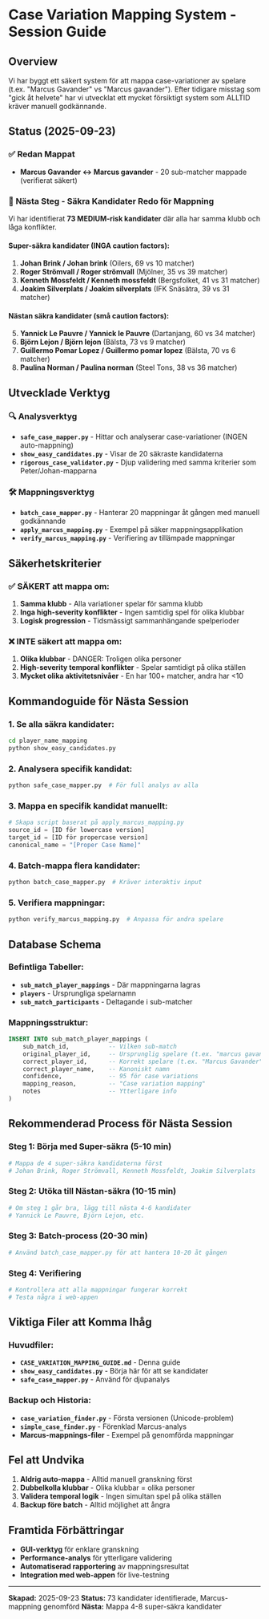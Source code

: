 # Case Variation Mapping System - Session Guide

## Overview
Vi har byggt ett säkert system för att mappa case-variationer av spelare (t.ex. "Marcus Gavander" vs "Marcus gavander"). Efter tidigare misstag som "gick åt helvete" har vi utvecklat ett mycket försiktigt system som ALLTID kräver manuell godkännande.

## Status (2025-09-23)

### ✅ Redan Mappat
- **Marcus Gavander ↔ Marcus gavander** - 20 sub-matcher mappade (verifierat säkert)

### 🎯 Nästa Steg - Säkra Kandidater Redo för Mappning

Vi har identifierat **73 MEDIUM-risk kandidater** där alla har samma klubb och låga konflikter.

#### **Super-säkra kandidater (INGA caution factors):**
1. **Johan Brink / Johan brink** (Oilers, 69 vs 10 matcher)
2. **Roger Strömvall / Roger strömvall** (Mjölner, 35 vs 39 matcher)
3. **Kenneth Mossfeldt / Kenneth mossfeldt** (Bergsfolket, 41 vs 31 matcher)
4. **Joakim Silverplats / Joakim silverplats** (IFK Snäsätra, 39 vs 31 matcher)

#### **Nästan säkra kandidater (små caution factors):**
5. **Yannick Le Pauvre / Yannick le Pauvre** (Dartanjang, 60 vs 34 matcher)
6. **Björn Lejon / Björn lejon** (Bälsta, 73 vs 9 matcher)
7. **Guillermo Pomar Lopez / Guillermo pomar lopez** (Bälsta, 70 vs 6 matcher)
8. **Paulina Norman / Paulina norman** (Steel Tons, 38 vs 36 matcher)

## Utvecklade Verktyg

### 🔍 Analysverktyg
- **`safe_case_mapper.py`** - Hittar och analyserar case-variationer (INGEN auto-mappning)
- **`show_easy_candidates.py`** - Visar de 20 säkraste kandidaterna
- **`rigorous_case_validator.py`** - Djup validering med samma kriterier som Peter/Johan-mapparna

### 🛠 Mappningsverktyg
- **`batch_case_mapper.py`** - Hanterar 20 mappningar åt gången med manuell godkännande
- **`apply_marcus_mapping.py`** - Exempel på säker mappningsapplikation
- **`verify_marcus_mapping.py`** - Verifiering av tillämpade mappningar

## Säkerhetskriterier

### ✅ SÄKERT att mappa om:
1. **Samma klubb** - Alla variationer spelar för samma klubb
2. **Inga high-severity konflikter** - Ingen samtidig spel för olika klubbar
3. **Logisk progression** - Tidsmässigt sammanhängande spelperioder

### ❌ INTE säkert att mappa om:
1. **Olika klubbar** - DANGER: Troligen olika personer
2. **High-severity temporal konflikter** - Spelar samtidigt på olika ställen
3. **Mycket olika aktivitetsnivåer** - En har 100+ matcher, andra har <10

## Kommandoguide för Nästa Session

### 1. Se alla säkra kandidater:
```bash
cd player_name_mapping
python show_easy_candidates.py
```

### 2. Analysera specifik kandidat:
```bash
python safe_case_mapper.py  # För full analys av alla
```

### 3. Mappa en specifik kandidat manuellt:
```python
# Skapa script baserat på apply_marcus_mapping.py
source_id = [ID för lowercase version]
target_id = [ID för propercase version]
canonical_name = "[Proper Case Name]"
```

### 4. Batch-mappa flera kandidater:
```bash
python batch_case_mapper.py  # Kräver interaktiv input
```

### 5. Verifiera mappningar:
```bash
python verify_marcus_mapping.py  # Anpassa för andra spelare
```

## Database Schema

### Befintliga Tabeller:
- **`sub_match_player_mappings`** - Där mappningarna lagras
- **`players`** - Ursprungliga spelarnamn
- **`sub_match_participants`** - Deltagande i sub-matcher

### Mappningsstruktur:
```sql
INSERT INTO sub_match_player_mappings (
    sub_match_id,           -- Vilken sub-match
    original_player_id,     -- Ursprunglig spelare (t.ex. "marcus gavander")
    correct_player_id,      -- Korrekt spelare (t.ex. "Marcus Gavander")
    correct_player_name,    -- Kanoniskt namn
    confidence,             -- 95 för case variations
    mapping_reason,         -- "Case variation mapping"
    notes                   -- Ytterligare info
)
```

## Rekommenderad Process för Nästa Session

### Steg 1: Börja med Super-säkra (5-10 min)
```bash
# Mappa de 4 super-säkra kandidaterna först
# Johan Brink, Roger Strömvall, Kenneth Mossfeldt, Joakim Silverplats
```

### Steg 2: Utöka till Nästan-säkra (10-15 min)
```bash
# Om steg 1 går bra, lägg till nästa 4-6 kandidater
# Yannick Le Pauvre, Björn Lejon, etc.
```

### Steg 3: Batch-process (20-30 min)
```bash
# Använd batch_case_mapper.py för att hantera 10-20 åt gången
```

### Steg 4: Verifiering
```bash
# Kontrollera att alla mappningar fungerar korrekt
# Testa några i web-appen
```

## Viktiga Filer att Komma Ihåg

### Huvudfiler:
- **`CASE_VARIATION_MAPPING_GUIDE.md`** - Denna guide
- **`show_easy_candidates.py`** - Börja här för att se kandidater
- **`safe_case_mapper.py`** - Använd för djupanalys

### Backup och Historia:
- **`case_variation_finder.py`** - Första versionen (Unicode-problem)
- **`simple_case_finder.py`** - Förenklad Marcus-analys
- **Marcus-mappnings-filer** - Exempel på genomförda mappningar

## Fel att Undvika

1. **Aldrig auto-mappa** - Alltid manuell granskning först
2. **Dubbelkolla klubbar** - Olika klubbar = olika personer
3. **Validera temporal logik** - Ingen simultan spel på olika ställen
4. **Backup före batch** - Alltid möjlighet att ångra

## Framtida Förbättringar

- **GUI-verktyg** för enklare granskning
- **Performance-analys** för ytterligare validering
- **Automatiserad rapportering** av mappningsresultat
- **Integration med web-appen** för live-testning

---

**Skapad:** 2025-09-23
**Status:** 73 kandidater identifierade, Marcus-mappning genomförd
**Nästa:** Mappa 4-8 super-säkra kandidater